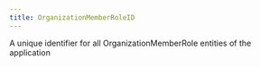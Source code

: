 ```yaml
---
title: OrganizationMemberRoleID
---
```


A unique identifier for all OrganizationMemberRole entities of the application
